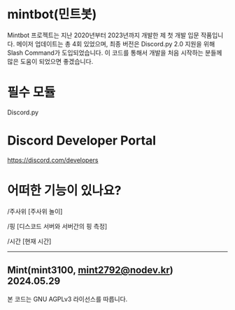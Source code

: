 # mintbot(민트봇)
Mintbot 프로젝트는 지난 2020년부터 2023년까지 개발한 제 첫 개발 입문 작품입니다.
메이저 업데이트는 총 4회 있었으며, 최종 버전은 Discord.py 2.0 지원을 위해 Slash Command가 도입되었습니다.
이 코드를 통해서 개발을 처음 시작하는 분들께 많은 도움이 되었으면 좋겠습니다.

# 필수 모듈
Discord.py

# Discord Developer Portal
https://discord.com/developers

# 어떠한 기능이 있나요?

/주사위 [주사위 놀이]

/핑 [디스코드 서버와 서버간의 핑 측정]

/시간 [현재 시간]

----------------------------------------
Mint(mint3100, mint2792@nodev.kr)
2024.05.29
----------------------------------------
본 코드는 GNU AGPLv3 라이선스를 따릅니다.
